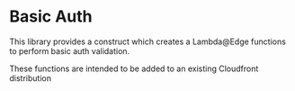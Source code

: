 # Basic Auth
This library provides a construct which creates a Lambda@Edge functions to perform basic auth validation.

These functions are intended to be added to an existing Cloudfront distribution
